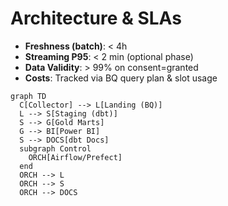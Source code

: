 # Architecture & SLAs

- **Freshness (batch)**: < 4h
- **Streaming P95**: < 2 min (optional phase)
- **Data Validity**: > 99% on consent=granted
- **Costs**: Tracked via BQ query plan & slot usage

```mermaid
graph TD
  C[Collector] --> L[Landing (BQ)]
  L --> S[Staging (dbt)]
  S --> G[Gold Marts]
  G --> BI[Power BI]
  S --> DOCS[dbt Docs]
  subgraph Control
    ORCH[Airflow/Prefect]
  end
  ORCH --> L
  ORCH --> S
  ORCH --> DOCS
```
